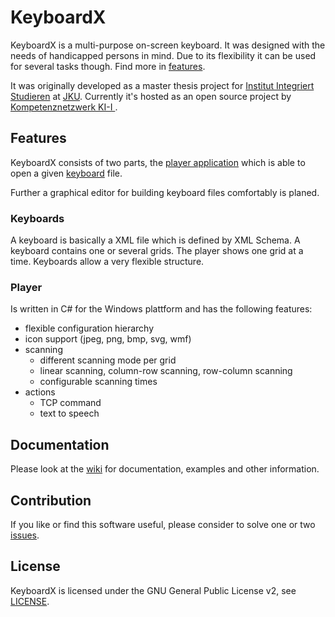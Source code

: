 # KeyboardX

KeyboardX is a multi-purpose on-screen keyboard. It was designed with the needs of handicapped persons in mind. Due to its flexibility it can be used for several tasks though. Find more in [features](#features).

It was originally developed as a master thesis project for [Institut Integriert Studieren](http://jku.at/iis) at [JKU](http://jku.at). Currently it's hosted as an open source project by [Kompetenznetzwerk KI-I ](http://ki-i.at).

## Features

KeyboardX consists of two parts, the [player application](https://github.com/asterics/KeyboardX/blob/master/Player) which is able to open a given [keyboard](https://github.com/asterics/KeyboardX/blob/master/Keyboards/showroom) file.

Further a graphical editor for building keyboard files comfortably is planed.

### Keyboards

A keyboard is basically a XML file which is defined by XML Schema. A keyboard contains one or several grids. The player shows one grid at a time. Keyboards allow a very flexible structure.

### Player

Is written in C# for the Windows plattform and has the following features:
 - flexible configuration hierarchy
 - icon support (jpeg, png, bmp, svg, wmf)
 - scanning
   - different scanning mode per grid
   - linear scanning, column-row scanning, row-column scanning
   - configurable scanning times
 - actions
   - TCP command
   - text to speech

## Documentation

Please look at the [wiki](https://github.com/asterics/KeyboardX/wiki) for documentation, examples and other information.

## Contribution

If you like or find this software useful, please consider to solve one or two [issues]( https://github.com/asterics/KeyboardX/issues?q=is%3Aopen+is%3Aissue+label%3Atodo).

## License

KeyboardX is licensed under the GNU General Public License v2, see [LICENSE](https://github.com/asterics/KeyboardX/blob/master/LICENSE).
